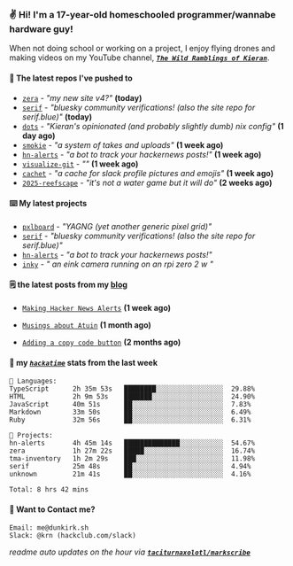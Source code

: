 ### ✌️ Hi! I'm a 17-year-old homeschooled programmer/wannabe hardware guy!

When not doing school or working on a project, I enjoy flying drones and making videos on my YouTube channel, [**_`The Wild Ramblings of Kieran`_**](https://youtube.com/@kieran.rambles).

#### 👷 The latest repos I've pushed to

- [`zera`](https://github.com/taciturnaxolotl/zera) - _"my new site v4?"_ **(today)**
- [`serif`](https://github.com/taciturnaxolotl/serif) - _"bluesky community verifications! (also the site repo for serif.blue)"_ **(today)**
- [`dots`](https://github.com/taciturnaxolotl/dots) - _"Kieran's opinionated (and probably slightly dumb) nix config"_ **(1 day ago)**
- [`smokie`](https://github.com/taciturnaxolotl/smokie) - _"a system of takes and uploads"_ **(1 week ago)**
- [`hn-alerts`](https://github.com/taciturnaxolotl/hn-alerts) - _"a bot to track your hackernews posts!"_ **(1 week ago)**
- [`visualize-git`](https://github.com/maxwofford/visualize-git) - _""_ **(1 week ago)**
- [`cachet`](https://github.com/taciturnaxolotl/cachet) - _"a cache for slack profile pictures and emojis"_ **(1 week ago)**
- [`2025-reefscape`](https://github.com/df1317/2025-reefscape) - _"it's not a water game but it will do"_ **(2 weeks ago)**

#### ⌨️ My latest projects

- [`pxlboard`](https://github.com/taciturnaxolotl/pxlboard) - _"YAGNG (yet another generic pixel grid)"_
- [`serif`](https://github.com/taciturnaxolotl/serif) - _"bluesky community verifications! (also the site repo for serif.blue)"_
- [`hn-alerts`](https://github.com/taciturnaxolotl/hn-alerts) - _"a bot to track your hackernews posts!"_
- [`inky`](https://github.com/taciturnaxolotl/inky) - _" an eink camera running on an rpi zero 2 w "_

#### 🗒️ the latest posts from my [blog](https://dunkirk.sh)

- [`Making Hacker News Alerts`](https://dunkirk.sh/blog/hn-alerts/) **(1 week ago)**

- [`Musings about Atuin`](https://dunkirk.sh/blog/atuin/) **(1 month ago)**

- [`Adding a copy code button`](https://dunkirk.sh/blog/adding-a-copy-button/) **(2 months ago)**



#### 📡 my [_`hackatime`_](https://waka.hackclub.com) stats from the last week

```text
💾 Languages:
TypeScript      2h 35m 53s   ████████░░░░░░░░░░░░░░░░░  29.88%
HTML            2h 9m 53s    ███████░░░░░░░░░░░░░░░░░░  24.90%
JavaScript      40m 51s      ██░░░░░░░░░░░░░░░░░░░░░░░  7.83%
Markdown        33m 50s      ██░░░░░░░░░░░░░░░░░░░░░░░  6.49%
Ruby            32m 56s      ██░░░░░░░░░░░░░░░░░░░░░░░  6.31%

💼 Projects:
hn-alerts       4h 45m 14s   ██████████████░░░░░░░░░░░  54.67%
zera            1h 27m 22s   █████░░░░░░░░░░░░░░░░░░░░  16.74%
tma-inventory   1h 2m 29s    ███░░░░░░░░░░░░░░░░░░░░░░  11.98%
serif           25m 48s      ██░░░░░░░░░░░░░░░░░░░░░░░  4.94%
unknown         21m 41s      ██░░░░░░░░░░░░░░░░░░░░░░░  4.16%

Total: 8 hrs 42 mins
```

#### 📮 Want to Contact me?

```text
Email: me@dunkirk.sh
Slack: @krn (hackclub.com/slack)
```

_readme auto updates on the hour via [**`taciturnaxolotl/markscribe`**](https://github.com/taciturnaxolotl/markscribe)_

